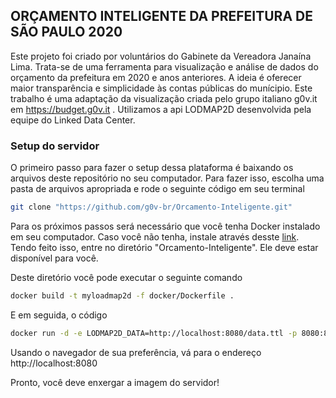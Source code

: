 ## ORÇAMENTO INTELIGENTE DA PREFEITURA DE SÃO PAULO 2020

Este projeto foi criado por voluntários do Gabinete da Vereadora Janaína Lima. Trata-se de uma ferramenta para visualização e análise de dados do orçamento da prefeitura em 2020 e anos anteriores. A ideia é oferecer maior transparência e simplicidade às contas públicas do munícipio. Este trabalho é uma adaptação da visualização criada pelo grupo italiano g0v.it em https://budget.g0v.it . Utilizamos a api LODMAP2D desenvolvida pela equipe do Linked Data Center.


### Setup do servidor

O primeiro passo para fazer o setup dessa plataforma é baixando os arquivos deste repositório no seu computador. Para fazer isso, escolha uma pasta de arquivos apropriada e rode o seguinte código em seu terminal

```bash
git clone "https://github.com/g0v-br/Orcamento-Inteligente.git"
```

Para os próximos passos será necessário que você tenha Docker instalado em seu computador. Caso você não tenha, instale através desste [link](https://docs.docker.com/install/).
Tendo feito isso, entre no diretório "Orcamento-Inteligente". Ele deve estar disponível para você.

Deste diretório você pode executar o seguinte comando

```bash
docker build -t myloadmap2d -f docker/Dockerfile .
```
E em seguida, o código

```bash
docker run -d -e LODMAP2D_DATA=http://localhost:8080/data.ttl -p 8080:80 myloadmap2d
```

Usando o navegador de sua preferência, vá para o endereço http://localhost:8080

Pronto, você deve enxergar a imagem do servidor!
